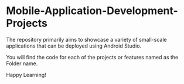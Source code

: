 # Mobile-Application-Development-Projects

The repository primarily aims to showcase a variety of small-scale applications that can be deployed using Android Studio.

You will find the code for each of the projects or features named as the Folder name.

Happy Learning!
